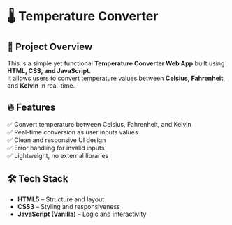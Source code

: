 # 🌡️ Temperature Converter

## 📌 Project Overview

This is a simple yet functional **Temperature Converter Web App** built using **HTML, CSS, and JavaScript**.  
It allows users to convert temperature values between **Celsius**, **Fahrenheit**, and **Kelvin** in real-time.

## 🔥 Features

✅ Convert temperature between Celsius, Fahrenheit, and Kelvin  
✅ Real-time conversion as user inputs values  
✅ Clean and responsive UI design  
✅ Error handling for invalid inputs  
✅ Lightweight, no external libraries

## 🛠️ Tech Stack

- **HTML5** – Structure and layout  
- **CSS3** – Styling and responsiveness  
- **JavaScript (Vanilla)** – Logic and interactivity

